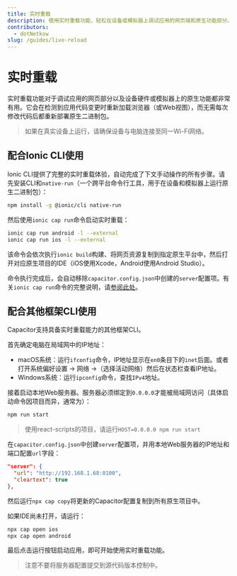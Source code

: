 ```yaml
---
title: 实时重载
description: 使用实时重载功能，轻松在设备或模拟器上调试应用的网页端和原生功能部分。
contributors:
  - dotNetkow
slug: /guides/live-reload
---
```


# 实时重载

实时重载功能对于调试应用的网页部分以及设备硬件或模拟器上的原生功能都非常有用。它会在检测到应用代码变更时重新加载浏览器（或Web视图），而无需每次修改代码后都重新部署原生二进制包。

> 如果在真实设备上运行，请确保设备与电脑连接至同一Wi-Fi网络。

## 配合Ionic CLI使用

Ionic CLI提供了完整的实时重载体验，自动完成了下文手动操作的所有步骤。请先安装CLI和`native-run`（一个跨平台命令行工具，用于在设备和模拟器上运行原生二进制包）：

```bash
npm install -g @ionic/cli native-run
```

然后使用`ionic cap run`命令启动实时重载：

```bash
ionic cap run android -l --external
ionic cap run ios -l --external
```

该命令会依次执行`ionic build`构建、将网页资源复制到指定原生平台中，然后打开对应原生项目的IDE（iOS使用Xcode，Android使用Android Studio）。

命令执行完成后，会自动移除`capacitor.config.json`中创建的`server`配置项。有关`ionic cap run`命令的完整说明，请[参阅此处](https://ionicframework.com/docs/cli/commands/capacitor-run)。

## 配合其他框架CLI使用

Capacitor支持具备实时重载能力的其他框架CLI。

首先确定电脑在局域网中的IP地址：

- macOS系统：运行`ifconfig`命令，IP地址显示在`en0`条目下的`inet`后面。或者打开系统偏好设置 -> 网络 ->（选择活动网络）然后在状态栏查看IP地址。
- Windows系统：运行`ipconfig`命令，查找`IPv4`地址。

接着启动本地Web服务器。服务器必须绑定到`0.0.0.0`才能被局域网访问（具体启动命令因项目而异，通常为）：

```bash
npm run start
```

> 使用react-scripts的项目，请运行`HOST=0.0.0.0 npm run start`

在`capacitor.config.json`中创建`server`配置项，并用本地Web服务器的IP地址和端口配置`url`字段：

```json
"server": {
  "url": "http://192.168.1.68:8100",
  "cleartext": true
},
```

然后运行`npx cap copy`将更新的Capacitor配置复制到所有原生项目中。

如果IDE尚未打开，请运行：

```bash
npx cap open ios
npx cap open android
```

最后点击运行按钮启动应用，即可开始使用实时重载功能。

> 注意不要将服务器配置提交到源代码版本控制中。